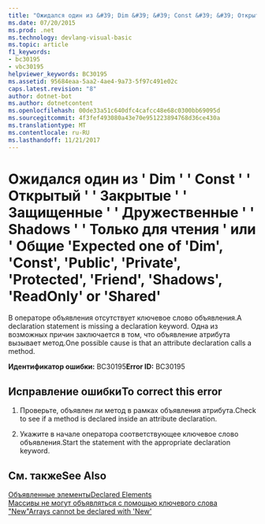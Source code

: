 ```yaml
---
title: "Ожидался один из &#39; Dim &#39; &#39; Const &#39; &#39; Открытый &#39; &#39; Закрытые &#39; &#39; Защищенные &#39; &#39; Дружественные &#39; &#39; Shadows &#39; &#39; Только для чтения &#39; или &#39; Общие &#39;"
ms.date: 07/20/2015
ms.prod: .net
ms.technology: devlang-visual-basic
ms.topic: article
f1_keywords:
- bc30195
- vbc30195
helpviewer_keywords: BC30195
ms.assetid: 95684eaa-5aa2-4ae4-9a73-5f97c491e02c
caps.latest.revision: "8"
author: dotnet-bot
ms.author: dotnetcontent
ms.openlocfilehash: 00de33a51c640dfc4cafcc48e68c0300bb69095d
ms.sourcegitcommit: 4f3fef493080a43e70e951223894768d36ce430a
ms.translationtype: MT
ms.contentlocale: ru-RU
ms.lasthandoff: 11/21/2017
---
```

# <a name="expected-one-of-39dim39-39const39-39public39-39private39-39protected39-39friend39-39shadows39-39readonly39-or-39shared39"></a><span data-ttu-id="fcab0-102">Ожидался один из &#39; Dim &#39; &#39; Const &#39; &#39; Открытый &#39; &#39; Закрытые &#39; &#39; Защищенные &#39; &#39; Дружественные &#39; &#39; Shadows &#39; &#39; Только для чтения &#39; или &#39; Общие &#39;</span><span class="sxs-lookup"><span data-stu-id="fcab0-102">Expected one of &#39;Dim&#39;, &#39;Const&#39;, &#39;Public&#39;, &#39;Private&#39;, &#39;Protected&#39;, &#39;Friend&#39;, &#39;Shadows&#39;, &#39;ReadOnly&#39; or &#39;Shared&#39;</span></span>
<span data-ttu-id="fcab0-103">В операторе объявления отсутствует ключевое слово объявления.</span><span class="sxs-lookup"><span data-stu-id="fcab0-103">A declaration statement is missing a declaration keyword.</span></span> <span data-ttu-id="fcab0-104">Одна из возможных причин заключается в том, что объявление атрибута вызывает метод.</span><span class="sxs-lookup"><span data-stu-id="fcab0-104">One possible cause is that an attribute declaration calls a method.</span></span>  
  
 <span data-ttu-id="fcab0-105">**Идентификатор ошибки:** BC30195</span><span class="sxs-lookup"><span data-stu-id="fcab0-105">**Error ID:** BC30195</span></span>  
  
## <a name="to-correct-this-error"></a><span data-ttu-id="fcab0-106">Исправление ошибки</span><span class="sxs-lookup"><span data-stu-id="fcab0-106">To correct this error</span></span>  
  
1.  <span data-ttu-id="fcab0-107">Проверьте, объявлен ли метод в рамках объявления атрибута.</span><span class="sxs-lookup"><span data-stu-id="fcab0-107">Check to see if a method is declared inside an attribute declaration.</span></span>  
  
2.  <span data-ttu-id="fcab0-108">Укажите в начале оператора соответствующее ключевое слово объявления.</span><span class="sxs-lookup"><span data-stu-id="fcab0-108">Start the statement with the appropriate declaration keyword.</span></span>  
  
## <a name="see-also"></a><span data-ttu-id="fcab0-109">См. также</span><span class="sxs-lookup"><span data-stu-id="fcab0-109">See Also</span></span>  
 [<span data-ttu-id="fcab0-110">Объявленные элементы</span><span class="sxs-lookup"><span data-stu-id="fcab0-110">Declared Elements</span></span>](../../visual-basic/programming-guide/language-features/declared-elements/index.md)  
 [<span data-ttu-id="fcab0-111">Массивы не могут объявляться с помощью ключевого слова "New"</span><span class="sxs-lookup"><span data-stu-id="fcab0-111">Arrays cannot be declared with 'New'</span></span>](../../visual-basic/misc/bc30053.md)
